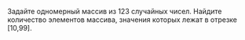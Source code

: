 Задайте одномерный массив из 123 случайных чисел. Найдите количество элементов массива, значения которых лежат в отрезке [10,99].